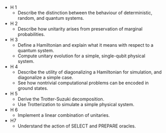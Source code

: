 * H 1
  * Describe the distinction between the behaviour of deterministic, random, and quantum systems.
* H 2
  * Describe how unitarity arises from preservation of marginal probabilities.
* H 3
  * Define a Hamiltonian and explain what it means with respect to a quantum system.
  * Compute unitary evolution for a simple, single-qubit physical system.
* H 4
  * Describe the utility of diagonalizing a Hamiltonian for simulation, and diagonalize a simple case.
  * See how nontrivial computational problems can be encoded in ground states.
* H 5
  * Derive the Trotter-Suzuki decomposition.
  * Use Trotterization to simulate a simple physical system.
* H 6
  * Implement a linear combination of unitaries.
* H7
  * Understand the action of SELECT and PREPARE oracles.
